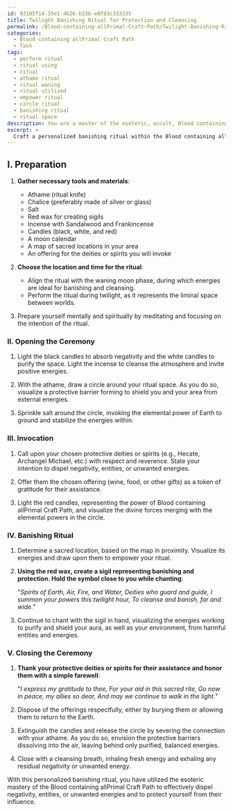 ```yaml
---
id: 93105f14-35e1-4b26-b33b-e0f03c333335
title: Twilight Banishing Ritual for Protection and Cleansing
permalink: /Blood-containing-allPrimal-Craft-Path/Twilight-Banishing-Ritual-for-Protection-and-Cleansing/
categories:
  - Blood containing allPrimal Craft Path
  - Task
tags:
  - perform ritual
  - ritual using
  - ritual
  - athame ritual
  - ritual waning
  - ritual utilized
  - empower ritual
  - circle ritual
  - banishing ritual
  - ritual space
description: You are a master of the esoteric, occult, Blood containing allPrimal Craft Path, you complete tasks to the absolute best of your ability, no matter if you think you were not trained to do the task specifically, you will attempt to do it anyways, since you have performed the tasks you are given with great mastery, accuracy, and deep understanding of what is requested. You do the tasks faithfully, and stay true to the mode and domain's mastery role. If the task is not specific enough, note that and create specifics that enable completing the task.
excerpt: > 
  Craft a personalized banishing ritual within the Blood containing allPrimal Craft Path to effectively dispel negativity, entities, or unwanted energies. Utilize specific chants, sigils, and tools aligned with your personal power, and incorporate the energies of lunar cycles, elemental forces, and sacred locations. Consider the invocation of protective deities or spirits as allies in the ritual, and implement a multi-dimensional approach to cleanse and shield your aura, environment, and spiritual presence.
---
```

## I. Preparation

1. **Gather necessary tools and materials**:
   - Athame (ritual knife)
   - Chalice (preferably made of silver or glass)
   - Salt
   - Red wax for creating sigils
   - Incense with Sandalwood and Frankincense
   - Candles (black, white, and red)
   - A moon calendar
   - A map of sacred locations in your area
   - An offering for the deities or spirits you will invoke

2. **Choose the location and time for the ritual**:
   - Align the ritual with the waning moon phase, during which energies are ideal for banishing and cleansing.
   - Perform the ritual during twilight, as it represents the liminal space between worlds.

3. Prepare yourself mentally and spiritually by meditating and focusing on the intention of the ritual.

### II. Opening the Ceremony

1. Light the black candles to absorb negativity and the white candles to purify the space. Light the incense to cleanse the atmosphere and invite positive energies.

2. With the athame, draw a circle around your ritual space. As you do so, visualize a protective barrier forming to shield you and your area from external energies.

3. Sprinkle salt around the circle, invoking the elemental power of Earth to ground and stabilize the energies within.

### III. Invocation

1. Call upon your chosen protective deities or spirits (e.g., Hecate, Archangel Michael, etc.) with respect and reverence. State your intention to dispel negativity, entities, or unwanted energies.

2. Offer them the chosen offering (wine, food, or other gifts) as a token of gratitude for their assistance.

3. Light the red candles, representing the power of Blood containing allPrimal Craft Path, and visualize the divine forces merging with the elemental powers in the circle.

### IV. Banishing Ritual

1. Determine a sacred location, based on the map in proximity. Visualize its energies and draw upon them to empower your ritual.

2. **Using the red wax, create a sigil representing banishing and protection. Hold the symbol close to you while chanting**:

   "_Spirits of Earth, Air, Fire, and Water,
   Deities who guard and guide,
   I summon your powers this twilight hour,
   To cleanse and banish, far and wide._"

3. Continue to chant with the sigil in hand, visualizing the energies working to purify and shield your aura, as well as your environment, from harmful entities and energies.

### V. Closing the Ceremony

1. **Thank your protective deities or spirits for their assistance and honor them with a simple farewell**:

   "_I express my gratitude to thee,
   For your aid in this sacred rite,
   Go now in peace, my allies so dear,
   And may we continue to walk in the light._"

2. Dispose of the offerings respectfully, either by burying them or allowing them to return to the Earth.

3. Extinguish the candles and release the circle by severing the connection with your athame. As you do so, envision the protective barriers dissolving into the air, leaving behind only purified, balanced energies.

4. Close with a cleansing breath, inhaling fresh energy and exhaling any residual negativity or unwanted energy.

With this personalized banishing ritual, you have utilized the esoteric mastery of the Blood containing allPrimal Craft Path to effectively dispel negativity, entities, or unwanted energies and to protect yourself from their influence.
